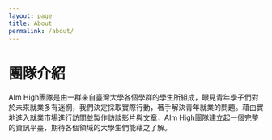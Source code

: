 ```yaml
---
layout: page
title: About
permalink: /about/
---
```


# 團隊介紹
AIm High團隊是由一群來自臺灣大學各個學群的學生所組成，眼見青年學子們對於未來就業多有迷惘，我們決定採取實際行動，著手解決青年就業的問題。藉由實地進入就業市場進行訪問並製作訪談影片與文章，AIm High團隊建立起一個完整的資訊平臺，期待各個領域的大學生們能藉之了解。

